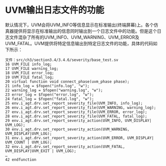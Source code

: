 # UVM输出日志文件的功能

默认情况下，UVM会将UVM_INFO等信息显示在标准输出(终端屏幕)上。各个仿真器提供将显示在标准输出的信息同时输出到一个日志文件中的功能。但是这个日志文件混杂了所有的UVM_INFO、UVM_WARNING、UVM_ERROR及UVM_FATAL。UVM提供将特定信息输出到特定日志文件的功能，具体的代码如下所示：
```
文件：src/ch3/section3.4/3.4.6/severity/base_test.sv
16 UVM_FILE info_log;
17 UVM_FILE warning_log;
18 UVM_FILE error_log;
19 UVM_FILE fatal_log;
20 virtual function void connect_phase(uvm_phase phase);
21 info_log = $fopen("info.log", "w");
22 warning_log = $fopen("warning.log", "w");
23 error_log = $fopen("error.log", "w");
24 fatal_log = $fopen("fatal.log", "w");
25 env.i_agt.drv.set_report_severity_file(UVM_INFO, info_log);
26 env.i_agt.drv.set_report_severity_file(UVM_WARNING, warning_log);
27 env.i_agt.drv.set_report_severity_file(UVM_ERROR, error_log);
28 env.i_agt.drv.set_report_severity_file(UVM_FATAL, fatal_log);
29 env.i_agt.drv.set_report_severity_action(UVM_INFO, UVM_DISPLAY| UVM_LOG);
30 env.i_agt.drv.set_report_severity_action(UVM_WARNING, UVM_DISPLAY|UVM_LOG);
31 env.i_agt.drv.set_report_severity_action(UVM_ERROR, UVM_DISPLAY| UVM_COUNT | UVM_LOG);
32 env.i_agt.drv.set_report_severity_action(UVM_FATAL, UVM_DISPLAY|UVM_EXIT | UVM_LOG);
…
42 endfunction
```
